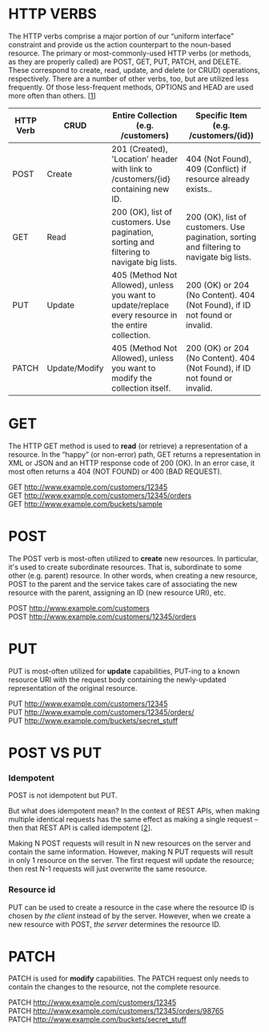 # HTTP VERBS

The HTTP verbs comprise a major portion of our “uniform interface” constraint and provide us the action counterpart to the noun-based resource. 
The primary or most-commonly-used HTTP verbs (or methods, as they are properly called) are POST, GET, PUT, PATCH, and DELETE. 
These correspond to create, read, update, and delete (or CRUD) operations, respectively. 
There are a number of other verbs, too, but are utilized less frequently. Of those less-frequent methods, OPTIONS and HEAD are used more often than others. [[1]]

| HTTP Verb | CRUD | Entire Collection (e.g. /customers) | Specific Item (e.g. /customers/{id}) |
| --- | --- | --- | --- |
| POST	| Create        | 201 (Created), 'Location' header with link to /customers/{id} containing new ID.                     | 404 (Not Found), 409 (Conflict) if resource already exists.. |
| GET   | Read          | 200 (OK), list of customers. Use pagination, sorting and filtering to navigate big lists.            | 200 (OK), list of customers. Use pagination, sorting and filtering to navigate big lists. |
| PUT   | Update        | 405 (Method Not Allowed), unless you want to update/replace every resource in the entire collection. | 200 (OK) or 204 (No Content). 404 (Not Found), if ID not found or invalid. |
| PATCH | Update/Modify | 405 (Method Not Allowed), unless you want to modify the collection itself.                           | 200 (OK) or 204 (No Content). 404 (Not Found), if ID not found or invalid. |

# GET
The HTTP GET method is used to **read** (or retrieve) a representation of a resource. In the “happy” (or non-error) path, GET returns a representation in XML or JSON and an HTTP response code of 200 (OK). In an error case, it most often returns a 404 (NOT FOUND) or 400 (BAD REQUEST).

GET http://www.example.com/customers/12345  
GET http://www.example.com/customers/12345/orders  
GET http://www.example.com/buckets/sample  


# POST
The POST verb is most-often utilized to **create** new resources. In particular, it's used to create subordinate resources. That is, subordinate to some other (e.g. parent) resource. In other words, when creating a new resource, POST to the parent and the service takes care of associating the new resource with the parent, assigning an ID (new resource URI), etc.

POST http://www.example.com/customers  
POST http://www.example.com/customers/12345/orders


# PUT
PUT is most-often utilized for **update** capabilities, PUT-ing to a known resource URI with the request body containing the newly-updated representation of the original resource.

PUT http://www.example.com/customers/12345  
PUT http://www.example.com/customers/12345/orders/  
PUT http://www.example.com/buckets/secret_stuff  

# POST VS PUT

### Idempotent

POST is not idempotent but PUT. 

But what does idempotent mean? In the context of REST APIs, when making multiple identical requests has the same effect as making a single request – then that REST API is called idempotent [[2]].   

Making N POST requests will result in N new resources on the server and contain the same information. However, making N PUT requests will result in only 1 resource on the server. The first request will update the resource; then rest N-1 requests will just overwrite the same resource.

### Resource id
PUT can be used to create a resource in the case where the resource ID is chosen by *the client* instead of by the server. However, when we create a new resource with POST, *the server* determines the resource ID.

# PATCH 
PATCH is used for **modify** capabilities. The PATCH request only needs to contain the changes to the resource, not the complete resource.

PATCH http://www.example.com/customers/12345  
PATCH http://www.example.com/customers/12345/orders/98765  
PATCH http://www.example.com/buckets/secret_stuff  


[1]:https://www.restapitutorial.com/lessons/httpmethods.html
[2]:https://restfulapi.net/idempotent-rest-apis/
[3]:https://nullbeans.com/using-put-vs-patch-when-building-a-rest-api-in-spring/
[4]:https://www.javadevjournal.com/spring/rest/http-put-vs-http-patch-in-a-rest-api/
[5]:https://www.logicbig.com/tutorials/spring-framework/spring-web-mvc/http-patch-test.html
